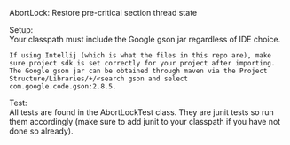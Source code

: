 AbortLock: Restore pre-critical section thread state  

Setup:  
	Your classpath must include the Google gson jar regardless of IDE choice. 
   
	If using Intellij (which is what the files in this repo are), make sure project sdk is set correctly for your project after importing. The Google gson jar can be obtained through maven via the Project Structure/Libraries/+/<search gson and select com.google.code.gson:2.8.5.  

Test:  
	All tests are found in the AbortLockTest class. They are junit tests so run them accordingly (make sure to add junit to your classpath if you have not done so already).